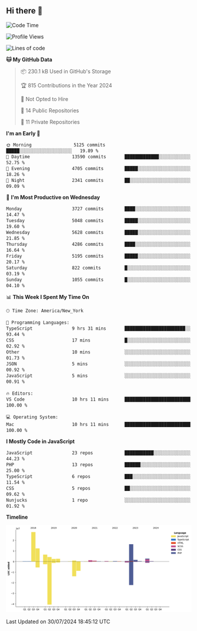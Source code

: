 ## Hi there 👋

<!--START_SECTION:waka-->
![Code Time](http://img.shields.io/badge/Code%20Time-266%20hrs%2042%20mins-blue)

![Profile Views](http://img.shields.io/badge/Profile%20Views-0-blue)

![Lines of code](https://img.shields.io/badge/From%20Hello%20World%20I%27ve%20Written-80.3%20million%20lines%20of%20code-blue)

**🐱 My GitHub Data** 

> 📦 230.1 kB Used in GitHub's Storage 
 > 
> 🏆 815 Contributions in the Year 2024
 > 
> 🚫 Not Opted to Hire
 > 
> 📜 14 Public Repositories 
 > 
> 🔑 11 Private Repositories 
 > 
**I'm an Early 🐤** 

```text
🌞 Morning                5125 commits        █████░░░░░░░░░░░░░░░░░░░░   19.89 % 
🌆 Daytime                13590 commits       █████████████░░░░░░░░░░░░   52.75 % 
🌃 Evening                4705 commits        █████░░░░░░░░░░░░░░░░░░░░   18.26 % 
🌙 Night                  2341 commits        ██░░░░░░░░░░░░░░░░░░░░░░░   09.09 % 
```
📅 **I'm Most Productive on Wednesday** 

```text
Monday                   3727 commits        ████░░░░░░░░░░░░░░░░░░░░░   14.47 % 
Tuesday                  5048 commits        █████░░░░░░░░░░░░░░░░░░░░   19.60 % 
Wednesday                5628 commits        █████░░░░░░░░░░░░░░░░░░░░   21.85 % 
Thursday                 4286 commits        ████░░░░░░░░░░░░░░░░░░░░░   16.64 % 
Friday                   5195 commits        █████░░░░░░░░░░░░░░░░░░░░   20.17 % 
Saturday                 822 commits         █░░░░░░░░░░░░░░░░░░░░░░░░   03.19 % 
Sunday                   1055 commits        █░░░░░░░░░░░░░░░░░░░░░░░░   04.10 % 
```


📊 **This Week I Spent My Time On** 

```text
🕑︎ Time Zone: America/New_York

💬 Programming Languages: 
TypeScript               9 hrs 31 mins       ███████████████████████░░   93.44 % 
CSS                      17 mins             █░░░░░░░░░░░░░░░░░░░░░░░░   02.92 % 
Other                    10 mins             ░░░░░░░░░░░░░░░░░░░░░░░░░   01.73 % 
JSON                     5 mins              ░░░░░░░░░░░░░░░░░░░░░░░░░   00.92 % 
JavaScript               5 mins              ░░░░░░░░░░░░░░░░░░░░░░░░░   00.91 % 

🔥 Editors: 
VS Code                  10 hrs 11 mins      █████████████████████████   100.00 % 

💻 Operating System: 
Mac                      10 hrs 11 mins      █████████████████████████   100.00 % 
```

**I Mostly Code in JavaScript** 

```text
JavaScript               23 repos            ███████████░░░░░░░░░░░░░░   44.23 % 
PHP                      13 repos            ██████░░░░░░░░░░░░░░░░░░░   25.00 % 
TypeScript               6 repos             ███░░░░░░░░░░░░░░░░░░░░░░   11.54 % 
CSS                      5 repos             ██░░░░░░░░░░░░░░░░░░░░░░░   09.62 % 
Nunjucks                 1 repo              ░░░░░░░░░░░░░░░░░░░░░░░░░   01.92 % 
```



**Timeline**

![Lines of Code chart](https://raw.githubusercontent.com/wilbertcaba/wilbertcaba/main/assets/bar_graph.png)


 Last Updated on 30/07/2024 18:45:12 UTC
<!--END_SECTION:waka-->

<!--
**wilbertcaba/wilbertcaba** is a ✨ _special_ ✨ repository because its `README.md` (this file) appears on your GitHub profile.

Here are some ideas to get you started:

- 🔭 I’m currently working on ...
- 🌱 I’m currently learning ...
- 👯 I’m looking to collaborate on ...
- 🤔 I’m looking for help with ...
- 💬 Ask me about ...
- 📫 How to reach me: ...
- 😄 Pronouns: ...
- ⚡ Fun fact: ...
-->
